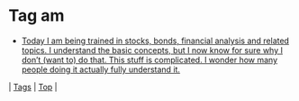 <!--
title: Tag am
date: 2020-06-28T15:02:24.948Z
tags:
-->
# Tag am

 * [Today I am being trained in stocks, bonds, financial analysis and related topics. I understand the basic concepts, but I now know for sure why I don’t (want to) do that. This stuff is complicated. I wonder how many people doing it actually fully understand it.](95912503602.md)

| [Tags](tags.md) | [Top](index.md) |
